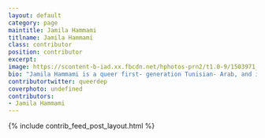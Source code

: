 ```yaml
---
layout: default
category: page
maintitle: Jamila Hammami
titlname: Jamila Hammami
class: contributor
position: contributor
excerpt: 
image: https://scontent-b-iad.xx.fbcdn.net/hphotos-prn2/t1.0-9/1503971_10102126916823670_1835756517_n.jpg
bio: "Jamila Hammami is a queer first- generation Tunisian- Arab, and is the director of the Queer Detainee Empowerment Project. Jamila is a community organizer and social worker based in Brooklyn, New York. She graduated from Silberman School of Social Work at Hunter College with a Masters degree in Community Organizing Social Work, with a specialization in Immigrants and Refugees; previous to QDEP, she was running another alternative to detention program, the Post- Release Empowerment Project.  Prior to her move to New York for graduate school, Jamila spent a great deal of her time focusing on anti- oppressive radical people of color movements and has worked across the United States developing and implementing programs working towards dismantling systems of oppression and opening opportunities for low- income people of color, specifically queer folks, HIV+ folks, women, and their families."
contributortwitter: queerdep
coverphoto: undefined
contributors: 
- Jamila Hammami 
---
```

{% include contrib_feed_post_layout.html %}
